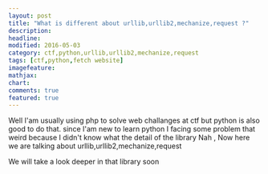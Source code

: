 ```yaml
---
layout: post
title: "What is different about urllib,urllib2,mechanize,request ?"
description: 
headline: 
modified: 2016-05-03
category: ctf,python,urllib,urllib2,mechanize,request
tags: [ctf,python,fetch website]
imagefeature: 
mathjax: 
chart: 
comments: true
featured: true
---
```


Well I'am usually using php to solve web challanges at ctf but python is also good to do that.
since I'am new to learn python I facing some problem that weird because I didn't know what the detail of the library 
Nah , Now here we are talking about urllib,urllib2,mechanize,request 

We will take a look deeper in that library soon
